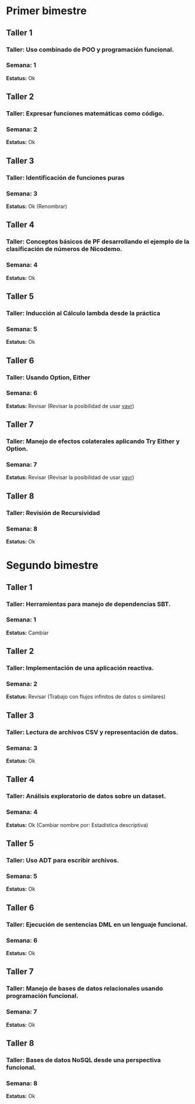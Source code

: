 # Primer bimestre

## Taller 1
### Taller: Uso combinado de POO y programación funcional.
### Semana: 1
**Estatus:** Ok


## Taller 2
### Taller: Expresar funciones matemáticas como código.
### Semana: 2
**Estatus:** Ok


## Taller 3
### Taller: Identificación de funciones puras
### Semana: 3
**Estatus:** Ok (Renombrar)


## Taller 4
### Taller: Conceptos básicos de PF desarrollando el ejemplo de la clasificación de números de Nicodemo.
### Semana: 4
**Estatus:** Ok


## Taller 5
### Taller: Inducción al Cálculo lambda desde la práctica
### Semana: 5
**Estatus:** Ok


## Taller 6
### Taller: Usando Option, Either
### Semana: 6
**Estatus:** Revisar (Revisar la posibilidad de usar [vavr](https://www.vavr.io/))


## Taller 7
### Taller: Manejo de efectos colaterales aplicando Try Either y Option.
### Semana: 7
**Estatus:** Revisar (Revisar la posibilidad de usar [vavr](https://www.vavr.io/))


## Taller 8
### Taller: Revisión de Recursividad
### Semana: 8
**Estatus:** Ok

# Segundo bimestre

## Taller 1
### Taller: Herramientas para manejo de dependencias SBT.
### Semana: 1
**Estatus:** Cambiar

## Taller 2
### Taller: Implementación de una aplicación reactiva.
### Semana: 2
**Estatus:** Revisar (Trabajo con flujos infinitos de datos o similares)

## Taller 3
### Taller: Lectura de archivos CSV y representación de datos.
### Semana: 3
**Estatus:** Ok

## Taller 4
### Taller: Análisis exploratorio de datos sobre un dataset.
### Semana: 4
**Estatus:** Ok (Cambiar nombre por: Estadística descriptiva)

## Taller 5
### Taller: Uso ADT para escribir archivos.
### Semana: 5
**Estatus:** Ok

## Taller 6
### Taller: Ejecución de sentencias DML en un lenguaje funcional.
### Semana: 6
**Estatus:** Ok

## Taller 7
### Taller: Manejo de bases de datos relacionales usando programación funcional.
### Semana: 7
**Estatus:** Ok

## Taller 8
### Taller: Bases de datos NoSQL desde una perspectiva funcional.
### Semana: 8
**Estatus:** Ok